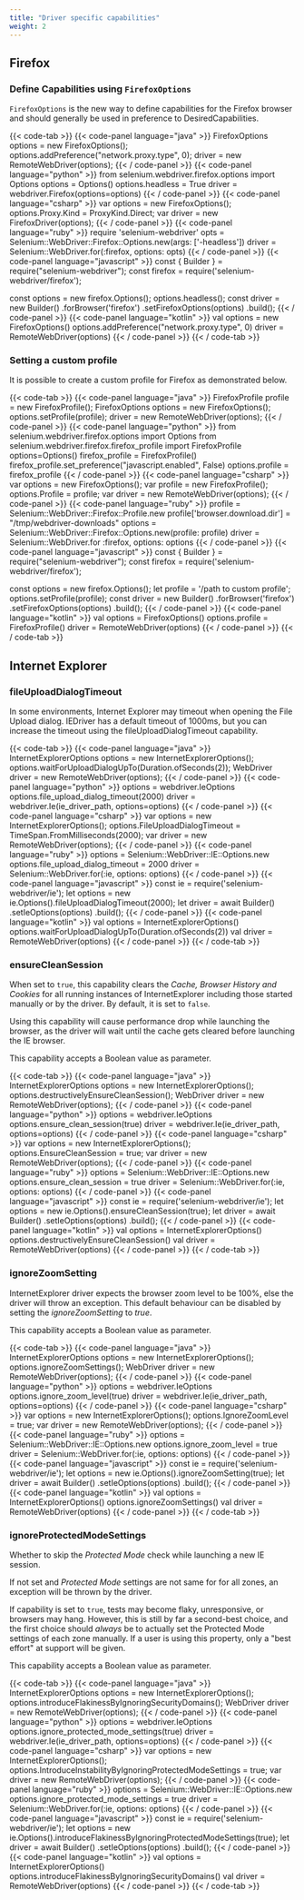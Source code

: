 ```yaml
---
title: "Driver specific capabilities"
weight: 2
---
```


## Firefox

### Define Capabilities using `FirefoxOptions`

`FirefoxOptions` is the new way to define capabilities for the Firefox 
browser and should generally be used in preference to DesiredCapabilities.

{{< code-tab >}}
  {{< code-panel language="java" >}}
FirefoxOptions options = new FirefoxOptions();
options.addPreference("network.proxy.type", 0);
driver = new RemoteWebDriver(options);
  {{< / code-panel >}}
  {{< code-panel language="python" >}}
from selenium.webdriver.firefox.options import Options
options = Options()
options.headless = True
driver = webdriver.Firefox(options=options)
  {{< / code-panel >}}
  {{< code-panel language="csharp" >}}
var options = new FirefoxOptions();
options.Proxy.Kind = ProxyKind.Direct;
var driver = new FirefoxDriver(options);
  {{< / code-panel >}}
  {{< code-panel language="ruby" >}}
require 'selenium-webdriver'
opts = Selenium::WebDriver::Firefox::Options.new(args: ['-headless'])
driver = Selenium::WebDriver.for(:firefox, options: opts)
  {{< / code-panel >}}
  {{< code-panel language="javascript" >}}
const { Builder } = require("selenium-webdriver");
const firefox = require('selenium-webdriver/firefox');

const options = new firefox.Options();
options.headless();
const driver = new Builder()
    .forBrowser('firefox')
    .setFirefoxOptions(options)
    .build();
  {{< / code-panel >}}
  {{< code-panel language="kotlin" >}}
val options = new FirefoxOptions()
options.addPreference("network.proxy.type", 0)
driver = RemoteWebDriver(options)
  {{< / code-panel >}}
{{< / code-tab >}}


### Setting a custom profile

It is possible to create a custom profile for Firefox as demonstrated below.

{{< code-tab >}}
  {{< code-panel language="java" >}}
FirefoxProfile profile = new FirefoxProfile();
FirefoxOptions options = new FirefoxOptions();
options.setProfile(profile);
driver = new RemoteWebDriver(options);
  {{< / code-panel >}}
  {{< code-panel language="python" >}}
from selenium.webdriver.firefox.options import Options
from selenium.webdriver.firefox.firefox_profile import FirefoxProfile
options=Options()
firefox_profile = FirefoxProfile()
firefox_profile.set_preference("javascript.enabled", False)
options.profile = firefox_profile
  {{< / code-panel >}}
  {{< code-panel language="csharp" >}}
var options = new FirefoxOptions();
var profile = new FirefoxProfile();
options.Profile = profile;
var driver = new RemoteWebDriver(options);
  {{< / code-panel >}}
  {{< code-panel language="ruby" >}}
profile = Selenium::WebDriver::Firefox::Profile.new
profile['browser.download.dir'] = "/tmp/webdriver-downloads"
options = Selenium::WebDriver::Firefox::Options.new(profile: profile)
driver = Selenium::WebDriver.for :firefox, options: options
  {{< / code-panel >}}
  {{< code-panel language="javascript" >}}
const { Builder } = require("selenium-webdriver");
const firefox = require('selenium-webdriver/firefox');

const options = new firefox.Options();
let profile = '/path to custom profile';
options.setProfile(profile);
const driver = new Builder()
    .forBrowser('firefox')
    .setFirefoxOptions(options)
    .build();
  {{< / code-panel >}}
  {{< code-panel language="kotlin" >}}
val options = FirefoxOptions()
options.profile = FirefoxProfile()
driver = RemoteWebDriver(options)
  {{< / code-panel >}}
{{< / code-tab >}}

## Internet Explorer

### fileUploadDialogTimeout

In some environments, Internet Explorer may timeout when opening the
File Upload dialog. IEDriver has a default timeout of 1000ms, but you
can increase the timeout using the fileUploadDialogTimeout capability.

{{< code-tab >}}
  {{< code-panel language="java" >}}
InternetExplorerOptions options = new InternetExplorerOptions();
options.waitForUploadDialogUpTo(Duration.ofSeconds(2));
WebDriver driver = new RemoteWebDriver(options);
  {{< / code-panel >}}
  {{< code-panel language="python" >}}
options = webdriver.IeOptions
options.file_upload_dialog_timeout(2000)
driver = webdriver.Ie(ie_driver_path, options=options)
  {{< / code-panel >}}
  {{< code-panel language="csharp" >}}
var options = new InternetExplorerOptions();
options.FileUploadDialogTimeout = TimeSpan.FromMilliseconds(2000);
var driver = new RemoteWebDriver(options);
  {{< / code-panel >}}
  {{< code-panel language="ruby" >}}
options = Selenium::WebDriver::IE::Options.new
options.file_upload_dialog_timeout = 2000
driver = Selenium::WebDriver.for(:ie, options: options)
  {{< / code-panel >}}
  {{< code-panel language="javascript" >}}
const ie = require('selenium-webdriver/ie');
let options = new ie.Options().fileUploadDialogTimeout(2000);
let driver = await Builder()
          .setIeOptions(options)
          .build(); 
  {{< / code-panel >}}
  {{< code-panel language="kotlin" >}}
val options = InternetExplorerOptions()
options.waitForUploadDialogUpTo(Duration.ofSeconds(2))
val driver = RemoteWebDriver(options)
  {{< / code-panel >}}
{{< / code-tab >}}

### ensureCleanSession

When set to `true`, this capability clears the _Cache, 
Browser History and Cookies_ for all running instances 
of InternetExplorer including those started manually 
or by the driver. By default, it is set to `false`.

Using this capability will cause performance drop while 
launching the browser, as the driver will wait until the cache 
gets cleared before launching the IE browser.

This capability accepts a Boolean value as parameter.

{{< code-tab >}}
  {{< code-panel language="java" >}}
InternetExplorerOptions options = new InternetExplorerOptions();
options.destructivelyEnsureCleanSession();
WebDriver driver = new RemoteWebDriver(options);
  {{< / code-panel >}}
  {{< code-panel language="python" >}}
options = webdriver.IeOptions
options.ensure_clean_session(true)
driver = webdriver.Ie(ie_driver_path, options=options)
  {{< / code-panel >}}
  {{< code-panel language="csharp" >}}
var options = new InternetExplorerOptions();
options.EnsureCleanSession = true;
var driver = new RemoteWebDriver(options);
  {{< / code-panel >}}
  {{< code-panel language="ruby" >}}
options = Selenium::WebDriver::IE::Options.new
options.ensure_clean_session = true
driver = Selenium::WebDriver.for(:ie, options: options)
  {{< / code-panel >}}
  {{< code-panel language="javascript" >}}
const ie = require('selenium-webdriver/ie');
let options = new ie.Options().ensureCleanSession(true);
let driver = await Builder()
          .setIeOptions(options)
          .build(); 
  {{< / code-panel >}}
  {{< code-panel language="kotlin" >}}
val options = InternetExplorerOptions()
options.destructivelyEnsureCleanSession()
val driver = RemoteWebDriver(options)
  {{< / code-panel >}}
{{< / code-tab >}}

### ignoreZoomSetting

InternetExplorer driver expects the browser zoom level to be 100%, 
else the driver will throw an exception. This default behaviour 
can be disabled by setting the _ignoreZoomSetting_ to _true_.

This capability accepts a Boolean value as parameter.
 
{{< code-tab >}}
  {{< code-panel language="java" >}}
InternetExplorerOptions options = new InternetExplorerOptions();
options.ignoreZoomSettings();
WebDriver driver = new RemoteWebDriver(options);
  {{< / code-panel >}}
  {{< code-panel language="python" >}}
options = webdriver.IeOptions
options.ignore_zoom_level(true)
driver = webdriver.Ie(ie_driver_path, options=options)
  {{< / code-panel >}}
  {{< code-panel language="csharp" >}}
var options = new InternetExplorerOptions();
options.IgnoreZoomLevel = true;
var driver = new RemoteWebDriver(options);
  {{< / code-panel >}}
  {{< code-panel language="ruby" >}}
options = Selenium::WebDriver::IE::Options.new
options.ignore_zoom_level = true
driver = Selenium::WebDriver.for(:ie, options: options)
  {{< / code-panel >}}
  {{< code-panel language="javascript" >}}
const ie = require('selenium-webdriver/ie');
let options = new ie.Options().ignoreZoomSetting(true);
let driver = await Builder()
          .setIeOptions(options)
          .build(); 
  {{< / code-panel >}}
  {{< code-panel language="kotlin" >}}
val options = InternetExplorerOptions()
options.ignoreZoomSettings()
val driver = RemoteWebDriver(options)
  {{< / code-panel >}}
{{< / code-tab >}}

### ignoreProtectedModeSettings

Whether to skip the _Protected Mode_ check while launching 
a new IE session.

If not set and _Protected Mode_ settings are not same for 
for all zones, an exception will be thrown by the driver.

If capability is set to `true`, tests may 
become flaky, unresponsive, or browsers may hang.
However, this is still by far a second-best choice, 
and the first choice should *always* be to actually 
set the Protected Mode settings of each zone manually. 
If a user is using this property, 
only a "best effort" at support will be given.

This capability accepts a Boolean value as parameter.
 
{{< code-tab >}}
  {{< code-panel language="java" >}}
InternetExplorerOptions options = new InternetExplorerOptions();
options.introduceFlakinessByIgnoringSecurityDomains();
WebDriver driver = new RemoteWebDriver(options);
  {{< / code-panel >}}
  {{< code-panel language="python" >}}
options = webdriver.IeOptions
options.ignore_protected_mode_settings(true)
driver = webdriver.Ie(ie_driver_path, options=options)
  {{< / code-panel >}}
  {{< code-panel language="csharp" >}}
var options = new InternetExplorerOptions();
options.IntroduceInstabilityByIgnoringProtectedModeSettings = true;
var driver = new RemoteWebDriver(options);
  {{< / code-panel >}}
  {{< code-panel language="ruby" >}}
options = Selenium::WebDriver::IE::Options.new
options.ignore_protected_mode_settings = true
driver = Selenium::WebDriver.for(:ie, options: options)
  {{< / code-panel >}}
  {{< code-panel language="javascript" >}}
const ie = require('selenium-webdriver/ie');
let options = new ie.Options().introduceFlakinessByIgnoringProtectedModeSettings(true);
let driver = await Builder()
          .setIeOptions(options)
          .build(); 
  {{< / code-panel >}}
  {{< code-panel language="kotlin" >}}
val options = InternetExplorerOptions()
options.introduceFlakinessByIgnoringSecurityDomains()
val driver = RemoteWebDriver(options)
  {{< / code-panel >}}
{{< / code-tab >}}
